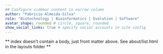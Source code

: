 ```yaml
---
## Configure sidebar content in narrow column
author: "Fabrício Almeida-Silva"
role: "Biotechnology | Bioinformatics | Evolution | Software"
avatar_shape: rounded # circle, square, rounded
show_social_links: true # specify social accounts in site config
---
```


** index doesn't contain a body, just front matter above.
See about/list.html in the layouts folder **
